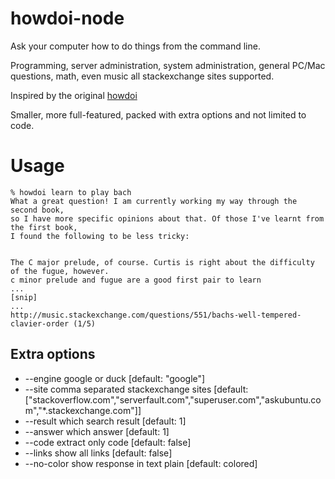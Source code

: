 # howdoi-node 

Ask your computer how to do things from the command line. 

Programming, server administration, system administration, general PC/Mac questions, math, even music  all stackexchange sites supported.

Inspired by the original [howdoi](https://github.com/gleitz/howdoi) 

Smaller, more full-featured, packed with extra options and not limited to code.

# Usage

    % howdoi learn to play bach
    What a great question! I am currently working my way through the second book, 
    so I have more specific opinions about that. Of those I've learnt from the first book, 
    I found the following to be less tricky:


    The C major prelude, of course. Curtis is right about the difficulty of the fugue, however.
    c minor prelude and fugue are a good first pair to learn
    ...
    [snip]
    ...
    http://music.stackexchange.com/questions/551/bachs-well-tempered-clavier-order (1/5)

## Extra options

* --engine   google or duck                       [default: "google"]
* --site     comma separated stackexchange sites  [default: ["stackoverflow.com","serverfault.com","superuser.com","askubuntu.com","\*.stackexchange.com"]]
* --result   which search result                  [default: 1]
* --answer   which answer                         [default: 1]
* --code     extract only code                    [default: false]
* --links    show all links                       [default: false]
* --no-color show response in text plain          [default: colored]


